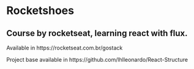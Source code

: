 <h1>Rocketshoes</h1>
<h2>Course by rocketseat, learning react with flux.</h2>
<p>Available in https://rocketseat.com.br/gostack</p>
<p>Project base available in https://github.com/lhlleonardo/React-Structure</p>
